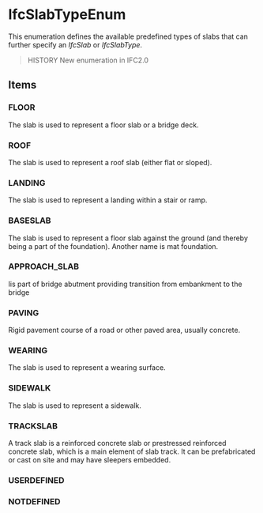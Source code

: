 # IfcSlabTypeEnum

This enumeration defines the available predefined types of slabs that can further specify an _IfcSlab_ or _IfcSlabType_.

> HISTORY New enumeration in IFC2.0

## Items

### FLOOR
The slab is used to represent a floor slab or a bridge deck.

### ROOF
The slab is used to represent a roof slab (either flat or sloped).

### LANDING
The slab is used to represent a landing within a stair or ramp.

### BASESLAB
The slab is used to represent a floor slab against the ground (and thereby being a part of the foundation). Another name is mat foundation.

### APPROACH_SLAB
Iis part of bridge abutment providing transition from embankment to the bridge

### PAVING
Rigid pavement course of a road or other paved area, usually concrete.

### WEARING
The slab is used to represent a wearing surface.

### SIDEWALK
The slab is used to represent a sidewalk.

### TRACKSLAB
A track slab is a reinforced concrete slab or prestressed reinforced concrete slab, which is a main element of slab track. It can be prefabricated or cast on site and may have sleepers embedded.

### USERDEFINED


### NOTDEFINED

